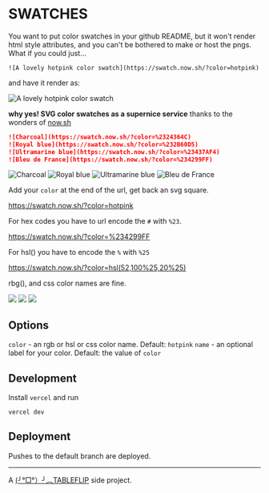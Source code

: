# SWATCHES

You want to put color swatches in your github README, but it won't render html style attributes, and you can't be bothered to make or host the pngs. What if you could just...

`![A lovely hotpink color swatch](https://swatch.now.sh/?color=hotpink)`

and have it render as:

![A lovely hotpink color swatch](https://swatch.now.sh/?color=hotpink)

**why yes! SVG color swatches as a supernice service** thanks to the wonders of [now.sh](https://now.sh)

```md
![Charcoal](https://swatch.now.sh/?color=%2324364C)
![Royal blue](https://swatch.now.sh/?color=%232B60D5)
![Ultramarine blue](https://swatch.now.sh/?color=%23437AF4)
![Bleu de France](https://swatch.now.sh/?color=%234299FF)
```

![Charcoal](https://swatch.now.sh/?color=%2324364C)
![Royal blue](https://swatch.now.sh/?color=%232B60D5)
![Ultramarine blue](https://swatch.now.sh/?color=%23437AF4)
![Bleu de France](https://swatch.now.sh/?color=%234299FF)

Add your `color` at the end of the url, get back an svg square.

https://swatch.now.sh/?color=hotpink

For hex codes you have to url encode the `#` with `%23`.

https://swatch.now.sh/?color=%234299FF

For hsl() you have to encode the `%` with `%25`

https://swatch.now.sh/?color=hsl(52,100%25,20%25)

rbg(), and css color names are fine.

![](https://swatch.now.sh/?color=rgb(255,220,0))
![](https://swatch.now.sh/?color=goldenrod)
![](https://swatch.now.sh/?color=chartreuse)

## Options

`color` - an rgb or hsl or css color name. Default: `hotpink`
`name` - an optional label for your color. Default: the value of `color`

## Development

Install `vercel` and run

```shell
vercel dev
```

## Deployment

Pushes to the default branch are deployed.

---

A [(╯°□°）╯︵TABLEFLIP](https://tableflip.io) side project.
